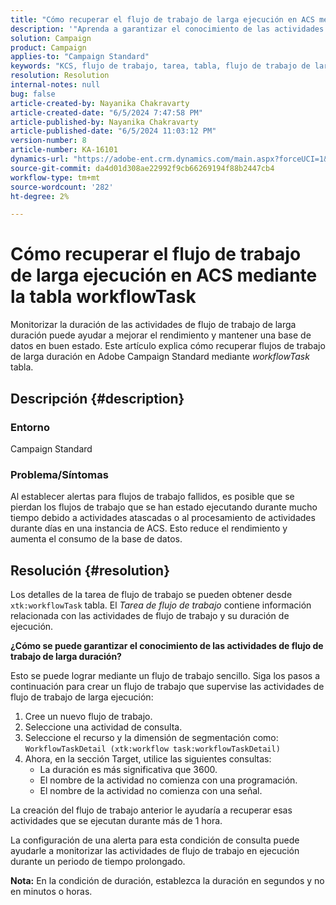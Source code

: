 ```yaml
---
title: "Cómo recuperar el flujo de trabajo de larga ejecución en ACS mediante la tabla workflowTask"
description: '"Aprenda a garantizar el conocimiento de las actividades de flujo de trabajo de larga ejecución y obtenga detalles de duración de tareas de flujo de trabajo en ACS".'
solution: Campaign
product: Campaign
applies-to: "Campaign Standard"
keywords: "KCS, flujo de trabajo, tarea, tabla, flujo de trabajo de larga duración, rendimiento, ACS"
resolution: Resolution
internal-notes: null
bug: false
article-created-by: Nayanika Chakravarty
article-created-date: "6/5/2024 7:47:58 PM"
article-published-by: Nayanika Chakravarty
article-published-date: "6/5/2024 11:03:12 PM"
version-number: 8
article-number: KA-16101
dynamics-url: "https://adobe-ent.crm.dynamics.com/main.aspx?forceUCI=1&pagetype=entityrecord&etn=knowledgearticle&id=1611127f-7423-ef11-840b-6045bd006b25"
source-git-commit: da4d01d308ae22992f9cb66269194f88b2447cb4
workflow-type: tm+mt
source-wordcount: '282'
ht-degree: 2%

---
```


# Cómo recuperar el flujo de trabajo de larga ejecución en ACS mediante la tabla workflowTask


Monitorizar la duración de las actividades de flujo de trabajo de larga duración puede ayudar a mejorar el rendimiento y mantener una base de datos en buen estado. Este artículo explica cómo recuperar flujos de trabajo de larga duración en Adobe Campaign Standard mediante *workflowTask* tabla.

## Descripción {#description}


### <b>Entorno</b>

Campaign Standard

### <b>Problema/Síntomas</b>

Al establecer alertas para flujos de trabajo fallidos, es posible que se pierdan los flujos de trabajo que se han estado ejecutando durante mucho tiempo debido a actividades atascadas o al procesamiento de actividades durante días en una instancia de ACS. Esto reduce el rendimiento y aumenta el consumo de la base de datos.


## Resolución {#resolution}


Los detalles de la tarea de flujo de trabajo se pueden obtener desde `xtk:workflowTask` tabla. El *Tarea de flujo de trabajo* contiene información relacionada con las actividades de flujo de trabajo y su duración de ejecución.

<b>¿Cómo se puede garantizar el conocimiento de las actividades de flujo de trabajo de larga duración?</b>

Esto se puede lograr mediante un flujo de trabajo sencillo. Siga los pasos a continuación para crear un flujo de trabajo que supervise las actividades de flujo de trabajo de larga ejecución:

1. Cree un nuevo flujo de trabajo.
2. Seleccione una actividad de consulta.
3. Seleccione el recurso y la dimensión de segmentación como: `WorkflowTaskDetail (xtk:workflow task:workflowTaskDetail)`
4. Ahora, en la sección Target, utilice las siguientes consultas:
   - La duración es más significativa que 3600.
   - El nombre de la actividad no comienza con una programación.
   - El nombre de la actividad no comienza con una señal.


La creación del flujo de trabajo anterior le ayudaría a recuperar esas actividades que se ejecutan durante más de 1 hora.

La configuración de una alerta para esta condición de consulta puede ayudarle a monitorizar las actividades de flujo de trabajo en ejecución durante un periodo de tiempo prolongado.

<b>Nota:</b> En la condición de duración, establezca la duración en segundos y no en minutos o horas.
